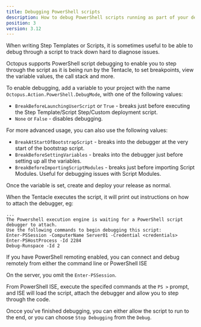 ```yaml
---
title: Debugging PowerShell scripts
description: How to debug PowerShell scripts running as part of your deployment process.
position: 3
version: 3.12
---
```


When writing Step Templates or Scripts, it is sometimes useful to be able to debug through a script to track down hard to diagnose issues.

Octopus supports PowerShell script debugging to enable you to step through the script as it is being run by the Tentacle, to set breakpoints, view the variable values, the call stack and more.

To enable debugging, add a variable to your project with the name `Octopus.Action.PowerShell.DebugMode`, with one of the following values:

* `BreakBeforeLaunchingUserScript` or `True` - breaks just before executing the Step Template/Script Step/Custom deployment script.
* `None` or `False` - disables debugging.

For more advanced usage, you can also use the following values:

* `BreakAtStartOfBootstrapScript` - breaks into the debugger at the very start of the bootstrap script.
* `BreakBeforeSettingVariables` - breaks into the debugger just before setting up all the variables.
* `BreakBeforeImportingScriptModules` - breaks just before importing Script Modules. Useful for debugging issues with Script Modules.

Once the variable is set, create and deploy your release as normal.

When the Tentacle executes the script, it will print out instructions on how to attach the debugger, eg:

```text
...
The Powershell execution engine is waiting for a PowerShell script debugger to attach.
Use the following commands to begin debugging this script:
Enter-PSSession -ComputerName Server01 -Credential <credentials>
Enter-PSHostProcess -Id 2284
Debug-Runspace -Id 2
```

If you have PowerShell remoting enabled, you can connect and debug remotely from either the command line or PowerShell ISE

On the server, you omit the `Enter-PSSession`.

From PowerShell ISE, execute the specifed commands at the `PS >` prompt, and ISE will load the script, attach the debugger and allow you to step through the code.

Oncce you've finished debugging, you can either allow the script to run to the end, or you can choose `Stop Debugging` from the `Debug`. 

